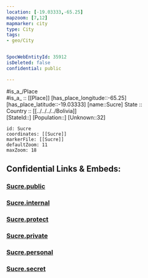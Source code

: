 ```yaml
---
location: [-19.03333,-65.25] 
mapzoom: [7,12] 
mapmarker: city 
type: City
tags:
- geo/City


SpocWebEntityId: 35912
isDeleted: false
confidential: public

---
```

#is_a_/Place  
#is_a_ :: [[Place]] 
[has_place_longitude::-65.25] 
[has_place_latitude::-19.03333] 
[name::Sucre] 
State ::  
Country :: [[../../../../Bolivia]]  
[StateId::] 
[Population::] 
[Unknown::32] 


```leaflet
id: Sucre
coordinates: [[Sucre]] 
markerFile: [[Sucre]] 
defaultZoom: 11 
maxZoom: 18
```


## Confidential Links & Embeds: 

### [Sucre.public](/_public/\Earth\Continent\America~South\Bolivia\departments~Bolivia\Chuquisaca\CitySucre.public.md) 

### [Sucre.internal](/_internal/\Earth\Continent\America~South\Bolivia\departments~Bolivia\Chuquisaca\CitySucre.internal.md) 

### [Sucre.protect](/_protect/\Earth\Continent\America~South\Bolivia\departments~Bolivia\Chuquisaca\CitySucre.protect.md) 

### [Sucre.private](/_private/\Earth\Continent\America~South\Bolivia\departments~Bolivia\Chuquisaca\CitySucre.private.md) 

### [Sucre.personal](/_personal/\Earth\Continent\America~South\Bolivia\departments~Bolivia\Chuquisaca\CitySucre.personal.md) 

### [Sucre.secret](/_secret/\Earth\Continent\America~South\Bolivia\departments~Bolivia\Chuquisaca\CitySucre.secret.md)

